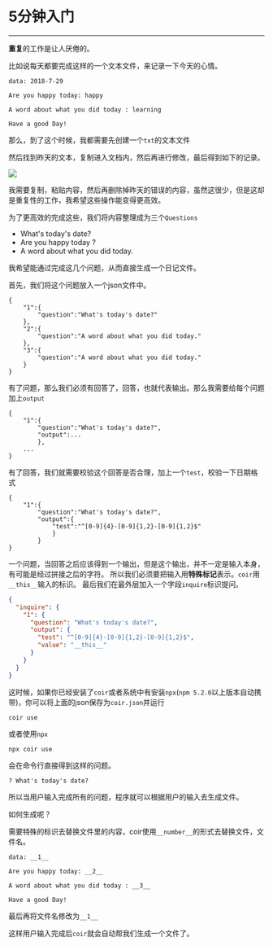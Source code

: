 # 5分钟入门
---

**重复**的工作是让人厌倦的。

比如说每天都要完成这样的一个文本文件，来记录一下今天的心情。

```
data: 2018-7-29

Are you happy today: happy

A word about what you did today : learning

Have a good Day!

```

那么，到了这个时候，我都需要先创建一个`txt`的文本文件

然后找到昨天的文本，复制进入文档内，然后再进行修改，最后得到如下的记录。

<img src="https://i.h2.pdim.gs/68ef33b1bb9bd576da309ac2eac3f1e5.gif" ></img>

我需要复制，粘贴内容，然后再删除掉昨天的错误的内容，虽然这很少，但是这却是重复性的工作，我希望这些操作能变得更高效。

为了更高效的完成这些，我们将内容整理成为三个`Questions`

* What's today's date?
* Are you happy today ?
* A word about what you did today.

我希望能通过完成这几个问题，从而直接生成一个日记文件。

首先，我们将这个问题放入一个json文件中。
```
{
	"1":{
		"question":"What's today's date?"
	},
	"2":{
		"question":"A word about what you did today."
	},
	"3":{
		"question":"A word about what you did today."
	}
}
```

有了问题，那么我们必须有回答了，回答，也就代表输出。那么我需要给每个问题加上`output`

```
{
	"1":{
		"question":"What's today's date?",
		"output":...
		},
	...
}
```
有了回答，我们就需要校验这个回答是否合理，加上一个`test`，校验一下日期格式
```
{
	"1":{
		"question":"What's today's date?",
		"output":{
			"test":"^[0-9]{4}-[0-9]{1,2}-[0-9]{1,2}$"
			}
		}
}
```
一个问题，当回答之后应该得到一个输出，但是这个输出，并不一定是输入本身，有可能是经过拼接之后的字符。
所以我们必须要把输入用**特殊标记**表示。`coir`用`__this__`输入的标识。
最后我们在最外层加入一个字段`inquire`标识提问。

```json
{
  "inquire": {
    "1": {
      "question": "What's today's date?",
      "output": {
        "test": "^[0-9]{4}-[0-9]{1,2}-[0-9]{1,2}$",
        "value": "__this__"
      }
    }
  }
}
```

这时候，如果你已经安装了`coir`或者系统中有安装`npx`(`npm 5.2.0`以上版本自动携带)，你可以将上面的json保存为`coir.json`并运行
```
coir use
```
或者使用`npx`
```
npx coir use
```
会在命令行直接得到这样的问题。
```
? What's today's date?
```

所以当用户输入完成所有的问题，程序就可以根据用户的输入去生成文件。

如何生成呢？

需要特殊的标识去替换文件里的内容，coir使用`__number__`的形式去替换文件，文件名。


```
data: __1__

Are you happy today: __2__

A word about what you did today : __3__

Have a good Day!

```

最后再将文件名修改为`__1__`

这样用户输入完成后`coir`就会自动帮我们生成一个文件了。
